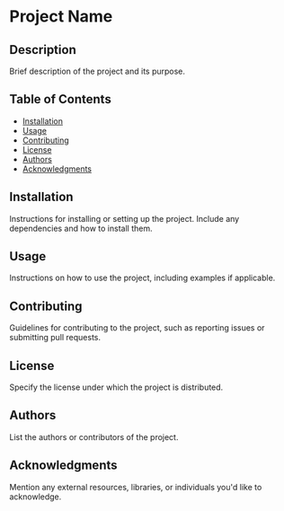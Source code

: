# Project Name

## Description

Brief description of the project and its purpose.

## Table of Contents

- [Installation](#installation)
- [Usage](#usage)
- [Contributing](#contributing)
- [License](#license)
- [Authors](#authors)
- [Acknowledgments](#acknowledgments)

## Installation

Instructions for installing or setting up the project. Include any dependencies and how to install them.

## Usage

Instructions on how to use the project, including examples if applicable.

## Contributing

Guidelines for contributing to the project, such as reporting issues or submitting pull requests.

## License

Specify the license under which the project is distributed.

## Authors

List the authors or contributors of the project.

## Acknowledgments

Mention any external resources, libraries, or individuals you'd like to acknowledge.

